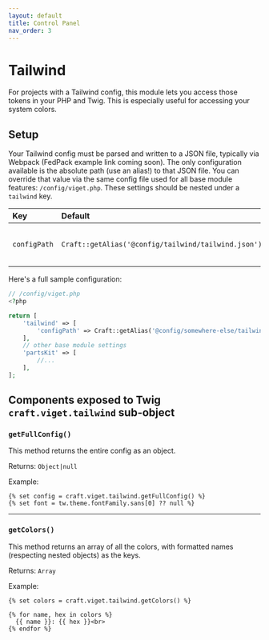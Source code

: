 ```yaml
---
layout: default
title: Control Panel
nav_order: 3
---
```


# Tailwind

For projects with a Tailwind config, this module lets you access those tokens in your PHP and Twig. This is especially useful for accessing your system colors.

## Setup

Your Tailwind config must be parsed and written to a JSON file, typically via Webpack (FedPack example link coming soon). The only configuration available is the absolute path (use an alias!) to that JSON file. You can override that value via the same config file used for all base module features: `/config/viget.php`. These settings should be nested under a `tailwind` key.

| Key          | Default                             | Description                     |
|:-------------|:------------------------------------|:--------------------------------|
| `configPath` | `Craft::getAlias('@config/tailwind/tailwind.json')` | Path to your Tailwind JSON file |

Here's a full sample configuration:

```php
// /config/viget.php
<?php

return [
    'tailwind' => [
        'configPath' => Craft::getAlias('@config/somewhere-else/tailwind.json'),
    ],
    // other base module settings
    'partsKit' => [
        //...
    ],
];
```

## Components exposed to Twig `craft.viget.tailwind` sub-object

### `getFullConfig()`

This method returns the entire config as an object.

Returns: `Object|null`

Example:
<!-- {% raw %} -->
```twig
{% set config = craft.viget.tailwind.getFullConfig() %}
{% set font = tw.theme.fontFamily.sans[0] ?? null %}
```
<!-- {% endraw %} -->

***

### `getColors()`

This method returns an array of all the colors, with formatted names (respecting nested objects) as the keys.

Returns: `Array`

Example:
<!-- {% raw %} -->
```twig
{% set colors = craft.viget.tailwind.getColors() %}

{% for name, hex in colors %}
  {{ name }}: {{ hex }}<br>
{% endfor %}
```
<!-- {% endraw %} -->




